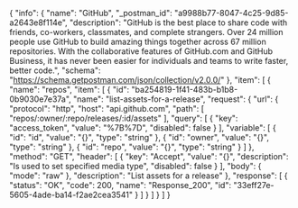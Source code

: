 {
  "info": {
    "name": "GitHub",
    "_postman_id": "a9988b77-8047-4c25-9d85-a2643e8f114e",
    "description": "GitHub is the best place to share code with friends, co-workers, classmates, and complete strangers. Over 24 million people use GitHub to build amazing things together across 67 million repositories. With the collaborative features of GitHub.com and GitHub Business, it has never been easier for individuals and teams to write faster, better code.",
    "schema": "https://schema.getpostman.com/json/collection/v2.0.0/"
  },
  "item": [
    {
      "name": "repos",
      "item": [
        {
          "id": "ba254819-1f41-483b-b1b8-0b9030e7e37a",
          "name": "list-assets-for-a-release",
          "request": {
            "url": {
              "protocol": "http",
              "host": "api.github.com",
              "path": [
                "repos/:owner/:repo/releases/:id/assets"
              ],
              "query": [
                {
                  "key": "access_token",
                  "value": "%7B%7D",
                  "disabled": false
                }
              ],
              "variable": [
                {
                  "id": "id",
                  "value": "{}",
                  "type": "string"
                },
                {
                  "id": "owner",
                  "value": "{}",
                  "type": "string"
                },
                {
                  "id": "repo",
                  "value": "{}",
                  "type": "string"
                }
              ]
            },
            "method": "GET",
            "header": [
              {
                "key": "Accept",
                "value": "{}",
                "description": "Is used to set specified media type",
                "disabled": false
              }
            ],
            "body": {
              "mode": "raw"
            },
            "description": "List assets for a release"
          },
          "response": [
            {
              "status": "OK",
              "code": 200,
              "name": "Response_200",
              "id": "33eff27e-5605-4ade-ba14-f2ae2cea3541"
            }
          ]
        }
      ]
    }
  ]
}